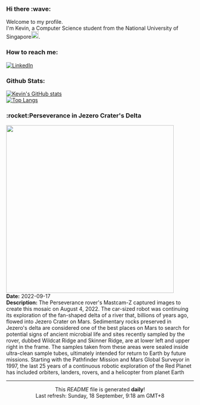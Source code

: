 <h3>Hi there :wave:</h3>

Welcome to my profile.   
I'm Kevin, a Computer Science student from the National University of Singapore<img src="https://img.icons8.com/color/96/000000/singapore-circular.png" width="20px"/>.</p>

<h3>How to reach me: </h3>
<a href="https://www.linkedin.com/in/kevin-foong/"><img alt="LinkedIn" src="https://img.shields.io/badge/linkedin-%230077B5.svg?&style=for-the-badge&logo=linkedin&logoColor=white" /></a> 

<h3>Github Stats: </h3> 

[![Kevin's GitHub stats](https://github-readme-stats.vercel.app/api?username=kevin9foong&theme=tokyonight)](https://github.com/anuraghazra/github-readme-stats) <br/>
[![Top Langs](https://github-readme-stats.vercel.app/api/top-langs/?username=kevin9foong&layout=compact&theme=tokyonight)](https://github.com/anuraghazra/github-readme-stats)

<h3>:rocket:Perseverance in Jezero Crater&#39;s Delta</h3> 
<img width="450" src="https:&#x2F;&#x2F;apod.nasa.gov&#x2F;apod&#x2F;image&#x2F;2209&#x2F;PIA24924_2090.jpg" /><br/>
<b>Date:</b> 2022-09-17<br/>
<b>Description:</b> The Perseverance rover&#39;s Mastcam-Z captured images to create this mosaic on August 4, 2022. The car-sized robot was continuing its exploration of the fan-shaped delta of a river that, billions of years ago, flowed into Jezero Crater on Mars. Sedimentary rocks preserved in Jezero&#39;s delta are considered one of the best places on Mars to search for potential signs of ancient microbial life and sites recently sampled by the rover, dubbed Wildcat Ridge and Skinner Ridge, are at lower left and upper right in the frame. The samples taken from these areas were sealed inside ultra-clean sample tubes, ultimately intended for return to Earth by future missions. Starting with the Pathfinder Mission and Mars Global Surveyor in 1997, the last 25 years of a continuous robotic exploration of the Red Planet has included orbiters, landers, rovers, and a helicopter from planet Earth<br/>

------------
<p align="center">This <i>README</i> file is generated <b>daily</b>!</br>
Last refresh: Sunday, 18 September, 9:18 am GMT+8<br />